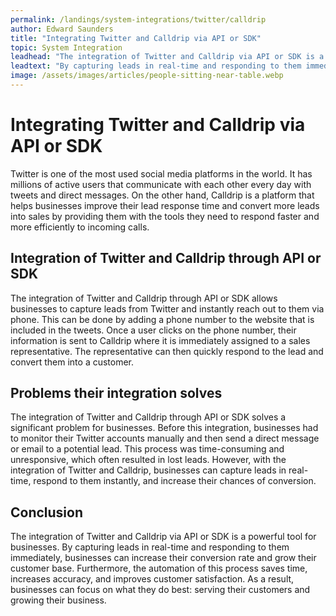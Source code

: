 ```yaml
---
permalink: /landings/system-integrations/twitter/calldrip
author: Edward Saunders
title: "Integrating Twitter and Calldrip via API or SDK"
topic: System Integration
leadhead: "The integration of Twitter and Calldrip via API or SDK is a powerful tool for businesses"
leadtext: "By capturing leads in real-time and responding to them immediately, businesses can increase their conversion rate and grow their customer base. Furthermore, the automation of this process saves time, increases accuracy, and improves customer satisfaction. As a result, businesses can focus on what they do best: serving their customers and growing their business."
image: /assets/images/articles/people-sitting-near-table.webp
---
```

<div class="arttext">  <h1>Integrating Twitter and Calldrip via API or SDK</h1>
  <p>Twitter is one of the most used social media platforms in the world. It has millions of active users that communicate with each other every day with tweets and direct messages. On the other hand, Calldrip is a platform that helps businesses improve their lead response time and convert more leads into sales by providing them with the tools they need to respond faster and more efficiently to incoming calls.</p>
  
  <h2>Integration of Twitter and Calldrip through API or SDK</h2>
  <p>The integration of Twitter and Calldrip through API or SDK allows businesses to capture leads from Twitter and instantly reach out to them via phone. This can be done by adding a phone number to the website that is included in the tweets. Once a user clicks on the phone number, their information is sent to Calldrip where it is immediately assigned to a sales representative. The representative can then quickly respond to the lead and convert them into a customer.</p>
  
  <h2>Problems their integration solves</h2>
  <p>The integration of Twitter and Calldrip through API or SDK solves a significant problem for businesses. Before this integration, businesses had to monitor their Twitter accounts manually and then send a direct message or email to a potential lead. This process was time-consuming and unresponsive, which often resulted in lost leads. However, with the integration of Twitter and Calldrip, businesses can capture leads in real-time, respond to them instantly, and increase their chances of conversion.</p>
  
  <h2>Conclusion</h2>
  <p>The integration of Twitter and Calldrip via API or SDK is a powerful tool for businesses. By capturing leads in real-time and responding to them immediately, businesses can increase their conversion rate and grow their customer base. Furthermore, the automation of this process saves time, increases accuracy, and improves customer satisfaction. As a result, businesses can focus on what they do best: serving their customers and growing their business.</p>
</div>